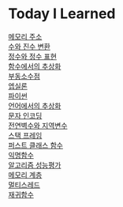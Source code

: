 # Today I Learned

[메모리 주소](https://github.com/cool232000/til/blob/master/Memory_Address.md)<br>
[수와 진수 변환](https://github.com/cool232000/til/blob/master/number.md)<br>
[정수와 정수 표현](https://github.com/cool232000/til/blob/master/integer.md)<br>
[함수에서의 추상화](https://github.com/cool232000/til/blob/master/abstraction.md)<br>
[부동소수점](https://github.com/cool232000/til/blob/master/floating%20point.md)<br>
[엡실론](https://github.com/cool232000/til/blob/master/epsilon.md)<br>
[파이썬](https://github.com/cool232000/til/blob/master/python.md)<br>
[언어에서의 추상화](https://github.com/cool232000/til/blob/master/abstraction2.md)<br>
[문자 인코딩](https://github.com/cool232000/til/blob/master/Character%20encoding.md)<br>
[전연벽수와 지역변수](https://github.com/cool232000/til/blob/master/variable.md)<br>
[스택 프레임](https://github.com/cool232000/til/blob/master/stack_frame.md)<br>
[퍼스트 클래스 함수](https://github.com/cool232000/til/blob/master/First-class%20function.md)</br>
[익명함수](https://github.com/cool232000/til/blob/master/lambda.md)<br>
[알고리즘 성능평가](https://github.com/cool232000/til/blob/master/algorithm.md)<br>
[메모리 계층](https://github.com/cool232000/til/blob/master/Memory_hierarchy.md)<br>
[멀티스레드](https://github.com/cool232000/til/blob/master/Multi_threading.md)<br>
[재귀함수](https://github.com/cool232000/til/blob/master/recursive_function.md)<br>
